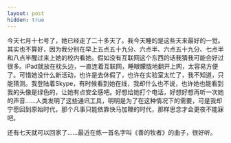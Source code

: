 ```yaml
---
layout: post
hidden: true
---
```


今天七月十七号了，她已经走了二十多天了。我今天睡的是这些天来最好的一觉。其实也不算好，因为我分别在早上五点五十九分、六点半、六点五十九分、七点半和八点半醒过来上她的校内看她。假如没有互联网这个东西的话我猜我可能会好过很多。iPad就放在枕头边，一直连着互联网，睡眼朦胧地翻开上网，太容易方便了。可惜她没什么新活动，也许是去休假了，也许在实验室太忙了，我不知道，只能猜测。我登陆着Skype，有时候看到她在线，我却什么也不说，也许她也能看到我的头像是绿色的，让她有点安全感吧。好想给她打个电话，好想好想再听一次她的声音……人类发明了这些通讯工具，明明是为了在这种情况下的需要，可是我却宁愿回到原始时代，那个凡事只能依靠快马加鞭的时代，那样思念才会更夜不能寐吧。

还有七天就可以回家了……最近在练一首名字叫《善的牧者》的曲子，很好听。